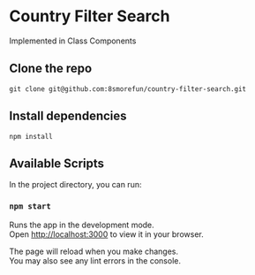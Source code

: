 # Country Filter Search

Implemented in Class Components

## Clone the repo

`git clone git@github.com:8smorefun/country-filter-search.git`

## Install dependencies

`npm install`

## Available Scripts

In the project directory, you can run:

### `npm start`

Runs the app in the development mode.\
Open [http://localhost:3000](http://localhost:3000) to view it in your browser.

The page will reload when you make changes.\
You may also see any lint errors in the console.
